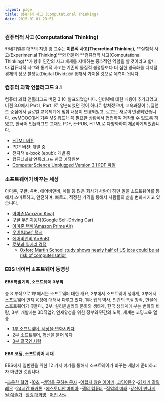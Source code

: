 ```yaml
---
layout: page
title: 컴퓨터적 사고 (Computational Thinking)
date: 2015-07-01 23:51
---
```


### 컴퓨터적 사고 (Computational Thinking)
 
카네기멜론 대학의 쟈넷 윙 교수는 **이론적 사고(Theoretical Thinking)**, **실험적 사고(Experimental Thinking)**와 더불어 **컴퓨터적 사고(Computational Thinking)**가 향후 인간의 사고 체제를 지배하는 중추적인 역할을 할 것이라고 합니다.컴퓨터적 사고와 통계적 사고는 기존의 물질적 불평등보다 더 심한 양극화를 디지털 경제의 정보 불평등(Digital Divide)을 통해서 가져올 것으로 예측이 됩니다.

### 컴퓨터 과학 언플러그드 3.1
컴퓨터 과학 언플러그드 버젼 3.1이 발표되었습니다. 인터넷에 대한 내용이 추가되었고, 버젼 3.0에서 Part I, Part II로 양분되었던 것이 하나로 합쳐졌으며, 교육과정이 뉴질랜드 중심에서 글로벌 교육체계에 맞춰 내용이 변경되었고, 로고도 새로이 변경되었습니다. xwMOOC에서 기존 MS 워드가 꼭 필요한 상황에서 협업하여 저작할 수 있도록 하였고, 한국어 언플러그드 교재도 PDF, E-PUB, HTML로 다양화하여 제공하게되었습니다.

- [HTML 버젼](/csunplugged/book.html)
- PDF 버젼: 개발 중
- 전자책 e-book (epub): 개발 중 
- [컴퓨터과학 언플러그드 한글 저작원본](https://github.com/statkclee/xwmooc-sc/tree/unplugged)
- [Computer Science Unplugged Version 3.1 PDF 파일](http://csunplugged.org/wp-content/uploads/2015/03/CSUnplugged_OS_2015_v3.1.pdf)

### 소프트웨어가 바꾸는 세상

아마존, 구글, 우버, 에어비앤비, 애플 등 많은 회사가 사람이 하던 일을 소프트웨어를 통해서 스마트하고, 안전하며, 빠르고, 적정한 가격을 통해서 사람들의 삶을 변화시키고 있습니다.

- [아마존(Amazon Kiva)](http://www.youtube.com/watch?v=aI_YQp3zoo8&amp;list=PL16A39FD504A786B1&amp;index=8)
- [구글 무인자동차(Google Self-Driving Car)](http://www.youtube.com/watch?v=cdgQpa1pUUE)
- [아마존 택배(Amazon Prime Air)](http://www.youtube.com/watch?v=98BIu9dpwHU)
- [우버(Uber) 택시](http://www.youtube.com/watch?v=P2M0RD7bhYY)
- [에어비앤비(AirBnB)](http://www.youtube.com/watch?v=SaOFuW011G8)
- [로봇과 일자리 경쟁](https://www.youtube.com/watch?v=7c_XO3Ouzts)
    - [Oxford Martin School study shows nearly half of US jobs could be at risk of computerisation](http://www.futuretech.ox.ac.uk/news-release-oxford-martin-school-study-shows-nearly-half-us-jobs-could-be-risk-computerisation)

### EBS 네이버 소프트웨어 동영상

#### EBS특별기획, 소프트웨어 3부작

총 3 부작으로 1부에서는 소프트웨어 대한 개요, 2부에서 소프트웨어 생태계, 3부에서 소프트웨어 인재 육성에 대해서 다루고 있다. 1부: 웹의 역사, 인간의 특권 창작, 만물에 소프트웨어가 깃들다., 2부: 실리콘밸리의 문화와 생태계, 한국 생태계에 부는 변화의 바람, 3부: 개발자는 3D직업?, 인재양성을 위한 정부와 민간의 노력,  세계는 코딩교육 열풍

- [1부 소프트웨어, 세상을 변화시키다](http://www.ebs.co.kr/replay/show?prodId=6785&amp;lectId=10233996&amp;gnbVal=1&amp;pageNum=1&amp;srchType=&amp;srchText=&amp;srchYear=&amp;srchMonth=)
- [2부 소프트웨어, 혁신을 불어 넣다](http://www.ebs.co.kr/replay/show?prodId=6785&amp;lectId=10233997&amp;gnbVal=1&amp;pageNum=1&amp;srchType=&amp;srchText=&amp;srchYear=&amp;srchMonth=)
- [3부 결국엔 사람](http://www.ebs.co.kr/replay/show?prodId=6785&amp;lectId=10233998&amp;gnbVal=1&amp;pageNum=1&amp;srchType=&amp;srchText=&amp;srchYear=&amp;srchMonth=)


#### EBS 코딩, 소프트웨어 시대

EBS에서 일반인을 위한 12 가지 얘기를 통해서 소프트웨어가 바꾸는 세상에 준비하고자 마련한 것입니다.

-[조용한 혁명](http://www.ebs.co.kr/replay/show?prodId=112912&amp;lectId=10253975)
-[10초](http://www.ebs.co.kr/replay/show?prodId=112912&amp;lectId=10255177)
-[생명을 구하는 문자](http://www.ebs.co.kr/replay/show?prodId=112912&amp;lectId=10256493)
-[어렵지 않은 이야기, 코딩이란?](http://www.ebs.co.kr/replay/show?prodId=112912&amp;lectId=10258277)
-[21세기 갈릴레오](http://www.ebs.co.kr/replay/show?prodId=112912&lectId=10259529)
-[24시간 해커톤](http://www.ebs.co.kr/replay/show?prodId=112912&lectId=10260818)
-[에스토니안 마피아](http://www.ebs.co.kr/replay/show?prodId=112912&lectId=10262018)
-[잭의 컴퓨터](http://www.ebs.co.kr/replay/show?prodId=112912&lectId=10264136)
-[직업의 미래](http://www.ebs.co.kr/replay/show?prodId=112912&lectId=10265316)
-[당신이 만나게 될 예술가](http://www.ebs.co.kr/replay/show?prodId=112912&lectId=10266775)
-[힐링 대화방](http://www.ebs.co.kr/replay/show?prodId=112912&lectId=10271075)
-[어떤 사람](http://www.ebs.co.kr/replay/show?prodId=112912&lectId=10272359)



